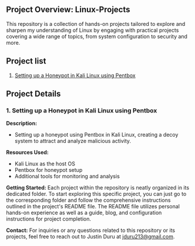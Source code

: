 ## Project Overview: Linux-Projects

This repository is a collection of hands-on projects tailored to explore and sharpen my understanding of Linux by engaging with practical projects covering a wide range of topics, from system configuration to security and more.

## Project list

1. [Setting up a Honeypot in Kali Linux using Pentbox](#)

## Project Details

### 1. Setting up a Honeypot in Kali Linux using Pentbox

**Description:**
- Setting up a honeypot using Pentbox in Kali Linux, creating a decoy system to attract and analyze malicious activity.

**Resources Used:**
- Kali Linux as the host OS
- Pentbox for honeypot setup
- Additional tools for monitoring and analysis

**Getting Started:**
Each project within the repository is neatly organized in its dedicated folder. To start exploring this specific project, you can just go to the corresponding folder and follow the comprehensive instructions outlined in the project's README file. The README file utilizes personal hands-on experience as well as a guide, blog, and configuration instructions for project completion.

**Contact:**
For inquiries or any questions related to this repository or its projects, feel free to reach out to Justin Duru at jduru213@gmail.com.
